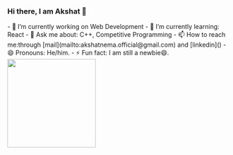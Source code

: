 ### Hi there, I am Akshat 👋

<div style="display=flex">
<div>
- 🔭 I’m currently working on Web Development
- 🌱 I’m currently learning: React
- 💬 Ask me about: C++, Competitive Programming
- 📫 How to reach me:through [mail](mailto:akshatnema.official@gmail.com) and [linkedin]()
- 😄 Pronouns: He/him.
- ⚡ Fun fact: I am still a newbie😄.
</div>
<div> <img src="https://www.google.com/url?sa=i&url=https%3A%2F%2Fwww.linkedin.com%2Fpub%2Fdir%2FAkshat%2FNema&psig=AOvVaw3WRb5EUQ1SU-VE1HWZSBI-&ust=1626358930611000&source=images&cd=vfe&ved=0CAoQjRxqFwoTCIC6oanh4vECFQAAAAAdAAAAABAD" width=200px height=200px border-radius=150px>
</div>
</div>

<!--
**AKSHATNEMA/AKSHATNEMA** is a ✨ _special_ ✨ repository because its `README.md` (this file) appears on your GitHub profile.

Here are some ideas to get you started:

- 🔭 I’m currently working on ...
- 🌱 I’m currently learning ...
- 👯 I’m looking to collaborate on ...
- 🤔 I’m looking for help with ...
- 💬 Ask me about ...
- 📫 How to reach me: ...
- 😄 Pronouns: ...
- ⚡ Fun fact: ...
-->
